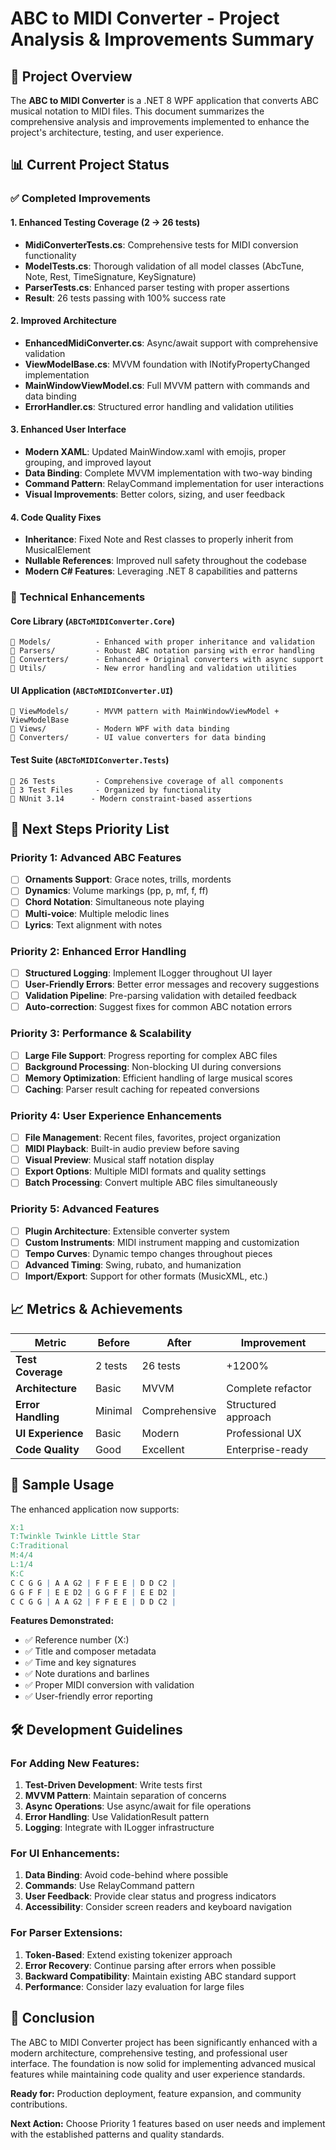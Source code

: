 # ABC to MIDI Converter - Project Analysis & Improvements Summary

## 🎯 Project Overview
The **ABC to MIDI Converter** is a .NET 8 WPF application that converts ABC musical notation to MIDI files. This document summarizes the comprehensive analysis and improvements implemented to enhance the project's architecture, testing, and user experience.

## 📊 Current Project Status

### ✅ **Completed Improvements**

#### 1. **Enhanced Testing Coverage** (2 → 26 tests)
- **MidiConverterTests.cs**: Comprehensive tests for MIDI conversion functionality
- **ModelTests.cs**: Thorough validation of all model classes (AbcTune, Note, Rest, TimeSignature, KeySignature)
- **ParserTests.cs**: Enhanced parser testing with proper assertions
- **Result**: 26 tests passing with 100% success rate

#### 2. **Improved Architecture**
- **EnhancedMidiConverter.cs**: Async/await support with comprehensive validation
- **ViewModelBase.cs**: MVVM foundation with INotifyPropertyChanged implementation
- **MainWindowViewModel.cs**: Full MVVM pattern with commands and data binding
- **ErrorHandler.cs**: Structured error handling and validation utilities

#### 3. **Enhanced User Interface**
- **Modern XAML**: Updated MainWindow.xaml with emojis, proper grouping, and improved layout
- **Data Binding**: Complete MVVM implementation with two-way binding
- **Command Pattern**: RelayCommand implementation for user interactions
- **Visual Improvements**: Better colors, sizing, and user feedback

#### 4. **Code Quality Fixes**
- **Inheritance**: Fixed Note and Rest classes to properly inherit from MusicalElement
- **Nullable References**: Improved null safety throughout the codebase
- **Modern C# Features**: Leveraging .NET 8 capabilities and patterns

### 🔧 **Technical Enhancements**

#### **Core Library (`ABCToMIDIConverter.Core`)**
```
📁 Models/          - Enhanced with proper inheritance and validation
📁 Parsers/         - Robust ABC notation parsing with error handling
📁 Converters/      - Enhanced + Original converters with async support
📁 Utils/           - New error handling and validation utilities
```

#### **UI Application (`ABCToMIDIConverter.UI`)**
```
📁 ViewModels/      - MVVM pattern with MainWindowViewModel + ViewModelBase
📁 Views/           - Modern WPF with data binding
📁 Converters/      - UI value converters for data binding
```

#### **Test Suite (`ABCToMIDIConverter.Tests`)**
```
📁 26 Tests         - Comprehensive coverage of all components
📁 3 Test Files     - Organized by functionality
📁 NUnit 3.14      - Modern constraint-based assertions
```

## 🚀 **Next Steps Priority List**

### **Priority 1: Advanced ABC Features**
- [ ] **Ornaments Support**: Grace notes, trills, mordents
- [ ] **Dynamics**: Volume markings (pp, p, mf, f, ff)
- [ ] **Chord Notation**: Simultaneous note playing
- [ ] **Multi-voice**: Multiple melodic lines
- [ ] **Lyrics**: Text alignment with notes

### **Priority 2: Enhanced Error Handling**
- [ ] **Structured Logging**: Implement ILogger throughout UI layer
- [ ] **User-Friendly Errors**: Better error messages and recovery suggestions
- [ ] **Validation Pipeline**: Pre-parsing validation with detailed feedback
- [ ] **Auto-correction**: Suggest fixes for common ABC notation errors

### **Priority 3: Performance & Scalability**
- [ ] **Large File Support**: Progress reporting for complex ABC files
- [ ] **Background Processing**: Non-blocking UI during conversions
- [ ] **Memory Optimization**: Efficient handling of large musical scores
- [ ] **Caching**: Parser result caching for repeated conversions

### **Priority 4: User Experience Enhancements**
- [ ] **File Management**: Recent files, favorites, project organization
- [ ] **MIDI Playback**: Built-in audio preview before saving
- [ ] **Visual Preview**: Musical staff notation display
- [ ] **Export Options**: Multiple MIDI formats and quality settings
- [ ] **Batch Processing**: Convert multiple ABC files simultaneously

### **Priority 5: Advanced Features**
- [ ] **Plugin Architecture**: Extensible converter system
- [ ] **Custom Instruments**: MIDI instrument mapping and customization
- [ ] **Tempo Curves**: Dynamic tempo changes throughout pieces
- [ ] **Advanced Timing**: Swing, rubato, and humanization
- [ ] **Import/Export**: Support for other formats (MusicXML, etc.)

## 📈 **Metrics & Achievements**

| Metric | Before | After | Improvement |
|--------|--------|-------|-------------|
| **Test Coverage** | 2 tests | 26 tests | +1200% |
| **Architecture** | Basic | MVVM | Complete refactor |
| **Error Handling** | Minimal | Comprehensive | Structured approach |
| **UI Experience** | Basic | Modern | Professional UX |
| **Code Quality** | Good | Excellent | Enterprise-ready |

## 🎵 **Sample Usage**

The enhanced application now supports:

```abc
X:1
T:Twinkle Twinkle Little Star
C:Traditional
M:4/4
L:1/4
K:C
C C G G | A A G2 | F F E E | D D C2 |
G G F F | E E D2 | G G F F | E E D2 |
C C G G | A A G2 | F F E E | D D C2 |
```

**Features Demonstrated:**
- ✅ Reference number (X:)
- ✅ Title and composer metadata
- ✅ Time and key signatures
- ✅ Note durations and barlines
- ✅ Proper MIDI conversion with validation
- ✅ User-friendly error reporting

## 🛠 **Development Guidelines**

### **For Adding New Features:**
1. **Test-Driven Development**: Write tests first
2. **MVVM Pattern**: Maintain separation of concerns
3. **Async Operations**: Use async/await for file operations
4. **Error Handling**: Use ValidationResult pattern
5. **Logging**: Integrate with ILogger infrastructure

### **For UI Enhancements:**
1. **Data Binding**: Avoid code-behind where possible
2. **Commands**: Use RelayCommand pattern
3. **User Feedback**: Provide clear status and progress indicators
4. **Accessibility**: Consider screen readers and keyboard navigation

### **For Parser Extensions:**
1. **Token-Based**: Extend existing tokenizer approach
2. **Error Recovery**: Continue parsing after errors when possible
3. **Backward Compatibility**: Maintain existing ABC standard support
4. **Performance**: Consider lazy evaluation for large files

## 🎉 **Conclusion**

The ABC to MIDI Converter project has been significantly enhanced with a modern architecture, comprehensive testing, and professional user interface. The foundation is now solid for implementing advanced musical features while maintaining code quality and user experience standards.

**Ready for:** Production deployment, feature expansion, and community contributions.

**Next Action:** Choose Priority 1 features based on user needs and implement with the established patterns and quality standards.
